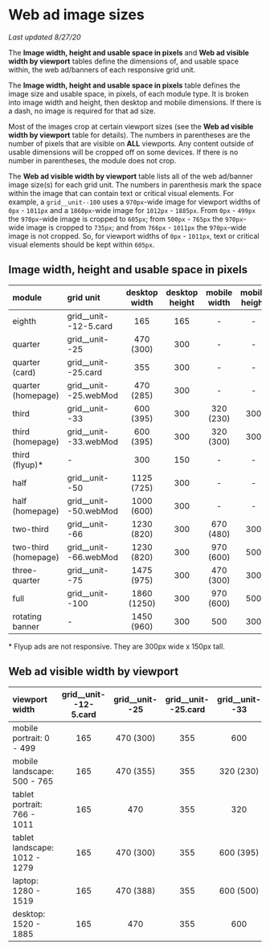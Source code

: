 # Web ad image sizes
_Last updated 8/27/20_

The __Image width, height and usable space in pixels__ and __Web ad visible width by viewport__ tables define the dimensions of, and usable space within, the web ad/banners of each responsive grid unit.

The __Image width, height and usable space in pixels__ table defines the image size and usable space, in pixels, of each module type. It is broken into image width and height, then desktop and mobile dimensions. If there is a dash, no image is required for that ad size.

Most of the images crop at certain viewport sizes (see the __Web ad visible width by viewport__ table for details). The numbers in parentheses are the number of pixels that are visible on __ALL__ viewports. Any content outside of usable dimensions will be cropped off on some devices. If there is no number in parentheses, the module does not crop.

The __Web ad visible width by viewport__ table lists all of the web ad/banner image size(s) for each grid unit. The numbers in parenthesis mark the space within the image that can contain text or critical visual elements. For example, a `grid__unit--100` uses a `970px`-wide image for viewport widths of `0px` - `1011px` and a `1860px`-wide image for `1012px` - `1885px`. From `0px` - `499px` the `970px`-wide image is cropped to `605px`; from `500px` - `765px` the `970px`-wide image is cropped to `735px`; and from `766px` - `1011px` the `970px`-wide image is not cropped. So, for viewport widths of `0px` - `1011px`, text or critical visual elements should be kept within `605px`.

## Image width, height and usable space in pixels
| module				| grid unit 			| desktop<br>width	| desktop<br>height	| mobile<br>width	| mobile<br>height	|
| :---					| :---					| :---:				| :---:				| :---:				| :---:				|
| eighth				| grid__unit--12-5.card	| 165				| 165				| -					| -					|
| quarter				| grid__unit--25		| 470 (300)			| 300				| -			 		| - 				|
| quarter (card)		| grid__unit--25.card	| 355 				| 300				| -					| -					|
| quarter (homepage)	| grid__unit--25.webMod	| 470 (285)			| 300				| - 				| -					|
| third					| grid__unit--33		| 600 (395)			| 300				| 320 (230)			| 300				|
| third	(homepage)		| grid__unit--33.webMod	| 600 (395)			| 300				| 320 (300)			| 300				|
| third	(flyup)*		| -						| 300				| 150				| -					| -					|
| half					| grid__unit--50		| 1125 (725)		| 300				| -					| -					|
| half (homepage)		| grid__unit--50.webMod	| 1000 (600)		| 300				| -					| -					|
| two-third				| grid__unit--66		| 1230 (820)		| 300				| 670 (480)			| 300				|
| two-third	(homepage)	| grid__unit--66.webMod	| 1230 (820)		| 300				| 970 (600)			| 500				|
| three-quarter			| grid__unit--75		| 1475 (975)		| 300				| 470 (300)			| 300				|
| full					| grid__unit--100		| 1860 (1250)		| 300				| 970 (600)			| 500				|
| rotating banner		| -						| 1450 (960)		| 300				| 500				| 300				|

<!-- | half (card)			| grid__unit--50.card	| 660				| -					| 300		| -					| -->

\* Flyup ads are not responsive.  They are 300px wide x 150px tall.

## Web ad visible width by viewport
| viewport width 					| grid__unit--12-5.card	| grid__unit--25 	| grid__unit--25.card	| grid__unit--33	| grid__unit--50	| grid__unit--50.card	| grid__unit--66	| grid__unit--75	| grid__unit--100	|
| :---								| :---:					| :---:				| :---:					| :---:				| :---:				| :---:					| :---:				| :---:				| :---:				|
| mobile portrait: 0 - 499			| 165 					| 470 (300)			| 355 					| 600				| 1125 (725)		| 660					| 670				| 470 (300)			| 970 (605)			|
| mobile landscape: 500 - 765		| 165 					| 470 (355)			| 355 					| 320 (230)			| 1125 (725)		| 660					| 670 (480)			| 470 (355)			| 970 (735)			|
| tablet portrait: 766 - 1011		| 165 					| 470				| 355 					| 320 				| 1125				| 660					| 670				| 470				| 970				|
| tablet landscape: 1012 - 1279		| 165 					| 470 (300)			| 355 					| 600 (395)			| 1125 (750)		| 660					| 1230 (820)		| 1230 (975)		| 1860 (1250)		|
| laptop: 1280 - 1519				| 165 					| 470 (388)			| 355 					| 600 (500)			| 1125 (945)		| 660					| 1230 (1030)		| 1230 (1225)		| 1860 (1560)		|
| desktop: 1520 - 1885				| 165 					| 470				| 355 					| 600 				| 1125				| 660					| 1230				| 1230				| 1860				|

<!-- ## Usable space - ICC
| grid unit 					| 1 icc (left/right align)	| 2 icc (left/right align)	| 3 icc (left/right align)	| 1 icc (center align)	| 2 icc (center align)	| 3 icc (center align)	|
| :---							| :---:						| :---:						| :---:						| :---:					| :---:					| :---:					|
| grid__unit--25				| 							| -							| -							| 						| -						| -						|
| grid__unit--25.card			| 0							| -							| -							| -						| -						| -						|
| grid__unit--33				| 							| -							| -							| 						| -						| -						|
| grid__unit--33 - mobile		| 							| -							| -							| 						| -						| -						|
| grid__unit--50				| 							| 							| -							| 						| 						| -						|
| grid__unit--50.card			| 							| -							| -							| 						| -						| -						|
| grid__unit--66				| n/a						| n/a						| n/a						| n/a					| n/a					| n/a					|
| grid__unit--100				| 1265						| 680						| 680						| 1280					| 700					| 700					|
| grid__unit--100 - mobile		| 							| 							| 							| 						| 						| 						| -->